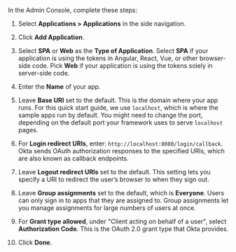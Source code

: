 In the Admin Console, complete these steps:

1. Select **Applications > Applications** in the side navigation.

2. Click **Add Application**.

3. Select **SPA** or **Web** as the **Type of Application**. Select **SPA** if your application is using the tokens in Angular, React, Vue, or other browser-side code. Pick **Web** if your application is using the tokens solely in server-side code.

4. Enter the **Name** of your app.

5. Leave **Base URI** set to the default. This is the domain where your app runs. For this quick start guide, we use `localhost`, which is where the sample apps run by default. You might need to change the port, depending on the default port your framework uses to serve `localhost` pages.

6. For **Login redirect URIs**, enter: `http://localhost:8080/login/callback`. Okta sends OAuth authorization responses to the specified URIs, which are also known as callback endpoints.

5. Leave **Logout redirect URIs** set to the default. This setting lets you specify a URI to redirect the user’s browser to when they sign out.

6. Leave **Group assignments** set to the default, which is **Everyone**. Users can only sign in to apps that they are assigned to. Group assignments let you manage assignments for large numbers of users at once.

7. For **Grant type allowed**, under "Client acting on behalf of a user", select **Authorization Code**. This is the OAuth 2.0 grant type that Okta provides.

8. Click **Done**.
